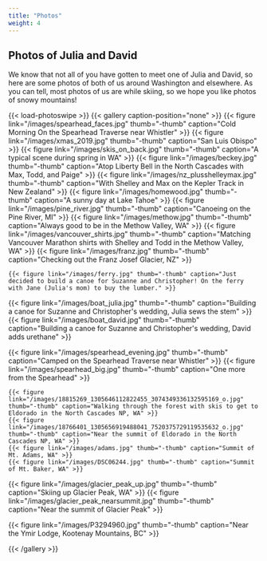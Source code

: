 ```yaml
---
title: "Photos"
weight: 4
---
```


## Photos of Julia and David

We know that not all of you have gotten to meet one of Julia and David, so here are some photos of both of us around Washington and elsewhere. As you can tell, most photos of us are while skiing, so we hope you like photos of snowy mountains!

{{< load-photoswipe >}}
{{< gallery caption-position="none" >}}
  {{< figure link="/images/spearhead_faces.jpg" thumb="-thumb" caption="Cold Morning On the Spearhead Traverse near Whistler" >}}
  {{< figure link="/images/xmas_2019.jpg" thumb="-thumb" caption="San Luis Obispo" >}}
  {{< figure link="/images/skis_on_back.jpg" thumb="-thumb" caption="A typical scene during spring in WA" >}}
  {{< figure link="/images/beckey.jpg" thumb="-thumb" caption="Atop Liberty Bell in the North Cascades with Max, Todd, and Paige" >}}
  {{< figure link="/images/nz_plusshelleymax.jpg" thumb="-thumb" caption="With Shelley and Max on the Kepler Track in New Zealand" >}}
  {{< figure link="/images/homewood.jpg" thumb="-thumb" caption="A sunny day at Lake Tahoe" >}}
  {{< figure link="/images/pine_river.jpg" thumb="-thumb" caption="Canoeing on the Pine River, MI" >}}
  {{< figure link="/images/methow.jpg" thumb="-thumb" caption="Always good to be in the Methow Valley, WA" >}}
  {{< figure link="/images/vancouver_shirts.jpg" thumb="-thumb" caption="Matching Vancouver Marathon shirts with Shelley and Todd in the Methow Valley, WA" >}}
  {{< figure link="/images/franz.jpg" thumb="-thumb" caption="Checking out the Franz Josef Glacier, NZ" >}}


    {{< figure link="/images/ferry.jpg" thumb="-thumb" caption="Just decided to build a canoe for Suzanne and Christopher! On the ferry with Jane (Julia's mom) to buy the lumber." >}}
  {{< figure link="/images/boat_julia.jpg" thumb="-thumb" caption="Building a canoe for Suzanne and Christopher's wedding, Julia sews the stem" >}}
  {{< figure link="/images/boat_david.jpg" thumb="-thumb" caption="Building a canoe for Suzanne and Christopher's wedding, David adds urethane" >}}

  {{< figure link="/images/spearhead_evening.jpg" thumb="-thumb" caption="Camped on the Spearhead Traverse near Whistler" >}}
  {{< figure link="/images/spearhead_big.jpg" thumb="-thumb" caption="One more from the Spearhead" >}}

    {{< figure link="/images/18815269_1305646112822455_3074349336132595169_o.jpg" thumb="-thumb" caption="Walking through the forest with skis to get to Eldorado in the North Cascades NP, WA" >}}
    {{< figure link="/images/18766401_1305656919488041_7520375729119535632_o.jpg" thumb="-thumb" caption="Near the summit of Eldorado in the North Cascades NP, WA" >}}
    {{< figure link="/images/adams.jpg" thumb="-thumb" caption="Summit of Mt. Adams, WA" >}}
    {{< figure link="/images/DSC06244.jpg" thumb="-thumb" caption="Summit of Mt. Baker, WA" >}}


  {{< figure link="/images/glacier_peak_up.jpg" thumb="-thumb" caption="Skiing up Glacier Peak, WA" >}}
  {{< figure link="/images/glacier_peak_nearsummit.jpg" thumb="-thumb" caption="Near the summit of Glacier Peak" >}}

  {{< figure link="/images/P3294960.jpg" thumb="-thumb" caption="Near the Ymir Lodge, Kootenay Mountains, BC" >}}

{{< /gallery >}}
